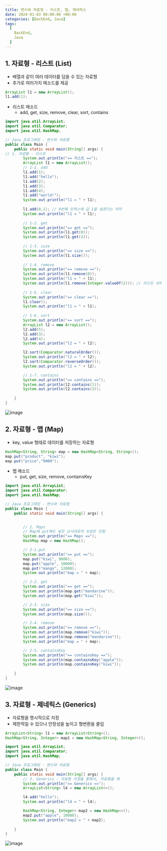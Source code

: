 ```yaml
---
title: 변수와 자료형 - 리스트, 맵, 제네릭스
date: 2024-01-03 00:00:00 +00:00
categories: [BackEnd, Java]
tags:
  [
    BackEnd,
    Java
  ]
---
```


## 1. 자료형 - 리스트 (List)

- 배열과 같이 여러 데이터를 담을 수 있는 자료형
- 추가로 여러가지 메소드를 제공

```java
ArrayList l1 = new ArrayList();
l1.add(1);
```

- 리스트 메소드
    - add, get, size, remove, clear, sort, contains

```java
import java.util.ArrayList;
import java.util.Comparator;
import java.util.HashMap;

// Java 프로그래밍 - 변수와 자료형
public class Main {
    public static void main(String[] args) {
// 1. 자료형 - 리스트
        System.out.println("== 리스트 ==");
        ArrayList l1 = new ArrayList();
        // 1-1. add
        l1.add(1);
        l1.add("hello");
        l1.add(2);
        l1.add(3);
        l1.add(4);
        l1.add("world!");
        System.out.println("l1 = " + l1);
        
        l1.add(0,1); // 0번째 인덱스에 값 1을 넣겠다는 의미
        System.out.println("l1 = " + l1);
        
        // 1-2. get
        System.out.println("== get ==");
        System.out.println(l1.get(0));
        System.out.println(l1.get(3));
        
        // 1-3. size
        System.out.println("== size ==");
        System.out.println(l1.size());
        
        // 1-4. remove
        System.out.println("== remove ==");
        System.out.println(l1.remove(0));
        System.out.println("l1 = " + l1);
        System.out.println(l1.remove(Integer.valueOf(2))); // 리스트 내의 2를 지움
        
        // 1-5. clear
        System.out.println("== clear ==");
        l1.clear();
        System.out.println("l1 = " + l1);
        
        // 1-6. sort
        System.out.println("== sort ==");
        ArrayList l2 = new ArrayList();
        l2.add(5);
        l2.add(3);
        l2.add(4);
        System.out.println("l2 = " + l2);

        l2.sort(Comparator.naturalOrder());
        System.out.println("l2 = " + l2);
        l2.sort(Comparator.reverseOrder());
        System.out.println("l2 = " + l2);

        // 1-7. contains
        System.out.println("== contains ==");
        System.out.println(l2.contains(1));
        System.out.println(l2.contains(3));
        
    }
}
```

![image](https://github.com/KimHyungkeun/KimHyungkeun.github.io/assets/12759500/6563cf4d-fb83-4b23-88b0-452ade9b8b8f)


## 2. 자료형 - 맵 (Map)

- key, value 형태로 데이터를 저장하는 자료형

```java
HashMap<String, String> map = new HashMap<String, String>();
map.put("product", "kiwi");
map.put("price","9000");
```

- 맵 메소드
    - put, get, size, remove, containsKey

```java
import java.util.ArrayList;
import java.util.Comparator;
import java.util.HashMap;

// Java 프로그래밍 - 변수와 자료형
public class Main {
    public static void main(String[] args) {
    

        // 2. Maps
        // Map에 put해도 넣은 순서대로의 보장은 안됨
        System.out.println("== Maps ==");
        HashMap map = new HashMap();

        // 2-1.put
        System.out.println("== put ==");
        map.put("kiwi", 9000);
        map.put("apple", 10000);
        map.put("mango", 12000);
        System.out.println("map = " + map);

        // 2-2. get
        System.out.println("== get ==");
        System.out.println(map.get("mandarine"));
        System.out.println(map.get("kiwi"));

        // 2-3. size
        System.out.println("== size ==");
        System.out.println(map.size());

        // 2-4. remove
        System.out.println("== remove ==");
        System.out.println(map.remove("kiwi"));
        System.out.println(map.remove("mandarine"));
        System.out.println("map = " + map);

        // 2-5. containsKey
        System.out.println("== containsKey ==");
        System.out.println(map.containsKey("apple"));
        System.out.println(map.containsKey("kiwi"));
        
    }
}
```

![image](https://github.com/KimHyungkeun/KimHyungkeun.github.io/assets/12759500/754a243f-52f9-427a-a5fa-d3effa4a154a)


## 3. 자료형 - 제네릭스 (Generics)

- 자료형을 명시적으로 지정
- 제한적일 수 있으나 안정성을 높이고 형변환을 줄임

```java
ArrayList<String> l1 = new ArrayList<String>();
HashMap<String, Integer> map1 = new HashMap<String, Integer>();
```

```java
import java.util.ArrayList;
import java.util.Comparator;
import java.util.HashMap;

// Java 프로그래밍 - 변수와 자료형
public class Main {
    public static void main(String[] args) {
        // 3. Generics : 자료형 지정을 통해서, 자료형을 제
        System.out.println("== Generics ==");
        ArrayList<String> l4 = new ArrayList<>();

        l4.add("hello");
        System.out.println("l4 = " + l4);

        HashMap<String, Integer> map2 = new HashMap<>();
        map2.put("apple", 10000);
        System.out.println("map2 = " + map2);
        
    }
}
```

![image](https://github.com/KimHyungkeun/KimHyungkeun.github.io/assets/12759500/7f01a29f-9faf-4aa3-9940-ce0f1841dbcc)

